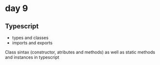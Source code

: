 # day 9
## Typescript
- types and classes
- imports and exports

Class sintax (constructor, atributes and methods) as well as static methods and instances in typescript
